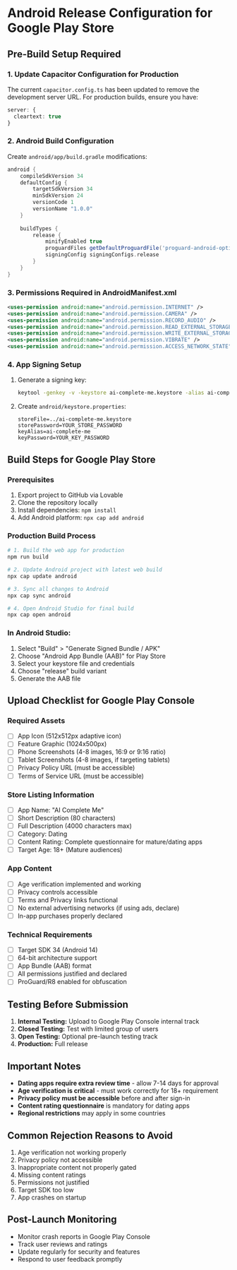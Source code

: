 # Android Release Configuration for Google Play Store

## Pre-Build Setup Required

### 1. Update Capacitor Configuration for Production
The current `capacitor.config.ts` has been updated to remove the development server URL. For production builds, ensure you have:

```typescript
server: {
  cleartext: true
}
```

### 2. Android Build Configuration

Create `android/app/build.gradle` modifications:

```gradle
android {
    compileSdkVersion 34
    defaultConfig {
        targetSdkVersion 34
        minSdkVersion 24
        versionCode 1
        versionName "1.0.0"
    }
    
    buildTypes {
        release {
            minifyEnabled true
            proguardFiles getDefaultProguardFile('proguard-android-optimize.txt'), 'proguard-rules.pro'
            signingConfig signingConfigs.release
        }
    }
}
```

### 3. Permissions Required in AndroidManifest.xml

```xml
<uses-permission android:name="android.permission.INTERNET" />
<uses-permission android:name="android.permission.CAMERA" />
<uses-permission android:name="android.permission.RECORD_AUDIO" />
<uses-permission android:name="android.permission.READ_EXTERNAL_STORAGE" />
<uses-permission android:name="android.permission.WRITE_EXTERNAL_STORAGE" />
<uses-permission android:name="android.permission.VIBRATE" />
<uses-permission android:name="android.permission.ACCESS_NETWORK_STATE" />
```

### 4. App Signing Setup
1. Generate a signing key:
   ```bash
   keytool -genkey -v -keystore ai-complete-me.keystore -alias ai-complete-me -keyalg RSA -keysize 2048 -validity 10000
   ```

2. Create `android/keystore.properties`:
   ```
   storeFile=../ai-complete-me.keystore
   storePassword=YOUR_STORE_PASSWORD
   keyAlias=ai-complete-me
   keyPassword=YOUR_KEY_PASSWORD
   ```

## Build Steps for Google Play Store

### Prerequisites
1. Export project to GitHub via Lovable
2. Clone the repository locally
3. Install dependencies: `npm install`
4. Add Android platform: `npx cap add android`

### Production Build Process
```bash
# 1. Build the web app for production
npm run build

# 2. Update Android project with latest web build
npx cap update android

# 3. Sync all changes to Android
npx cap sync android

# 4. Open Android Studio for final build
npx cap open android
```

### In Android Studio:
1. Select "Build" > "Generate Signed Bundle / APK"
2. Choose "Android App Bundle (AAB)" for Play Store
3. Select your keystore file and credentials
4. Choose "release" build variant
5. Generate the AAB file

## Upload Checklist for Google Play Console

### Required Assets
- [ ] App Icon (512x512px adaptive icon)
- [ ] Feature Graphic (1024x500px)
- [ ] Phone Screenshots (4-8 images, 16:9 or 9:16 ratio)
- [ ] Tablet Screenshots (4-8 images, if targeting tablets)
- [ ] Privacy Policy URL (must be accessible)
- [ ] Terms of Service URL (must be accessible)

### Store Listing Information
- [ ] App Name: "AI Complete Me"
- [ ] Short Description (80 characters)
- [ ] Full Description (4000 characters max)
- [ ] Category: Dating
- [ ] Content Rating: Complete questionnaire for mature/dating apps
- [ ] Target Age: 18+ (Mature audiences)

### App Content
- [ ] Age verification implemented and working
- [ ] Privacy controls accessible
- [ ] Terms and Privacy links functional
- [ ] No external advertising networks (if using ads, declare)
- [ ] In-app purchases properly declared

### Technical Requirements
- [ ] Target SDK 34 (Android 14)
- [ ] 64-bit architecture support
- [ ] App Bundle (AAB) format
- [ ] All permissions justified and declared
- [ ] ProGuard/R8 enabled for obfuscation

## Testing Before Submission
1. **Internal Testing:** Upload to Google Play Console internal track
2. **Closed Testing:** Test with limited group of users
3. **Open Testing:** Optional pre-launch testing track
4. **Production:** Full release

## Important Notes
- **Dating apps require extra review time** - allow 7-14 days for approval
- **Age verification is critical** - must work correctly for 18+ requirement
- **Privacy policy must be accessible** before and after sign-in
- **Content rating questionnaire** is mandatory for dating apps
- **Regional restrictions** may apply in some countries

## Common Rejection Reasons to Avoid
1. Age verification not working properly
2. Privacy policy not accessible
3. Inappropriate content not properly gated
4. Missing content ratings
5. Permissions not justified
6. Target SDK too low
7. App crashes on startup

## Post-Launch Monitoring
- Monitor crash reports in Google Play Console
- Track user reviews and ratings
- Update regularly for security and features
- Respond to user feedback promptly